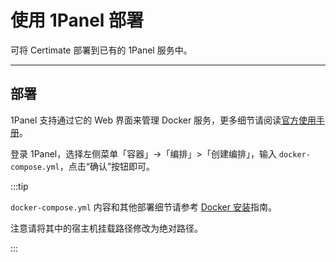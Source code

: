 ﻿# 使用 1Panel 部署

可将 Certimate 部署到已有的 1Panel 服务中。

---

## 部署

1Panel 支持通过它的 Web 界面来管理 Docker 服务，更多细节请阅读[官方使用手册](https://1panel.dev/docs/user_manual/containers/compose.html)。

登录 1Panel，选择左侧菜单「容器」->「编排」>「创建编排」，输入 `docker-compose.yml`，点击“确认”按钮即可。

:::tip

`docker-compose.yml` 内容和其他部署细节请参考 [Docker 安装](./docker)指南。

注意请将其中的宿主机挂载路径修改为绝对路径。

:::
